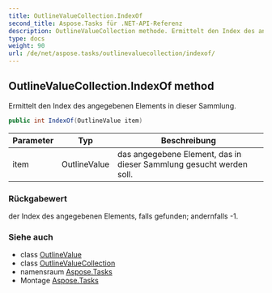 ```yaml
---
title: OutlineValueCollection.IndexOf
second_title: Aspose.Tasks für .NET-API-Referenz
description: OutlineValueCollection methode. Ermittelt den Index des angegebenen Elements in dieser Sammlung.
type: docs
weight: 90
url: /de/net/aspose.tasks/outlinevaluecollection/indexof/
---
```

## OutlineValueCollection.IndexOf method

Ermittelt den Index des angegebenen Elements in dieser Sammlung.

```csharp
public int IndexOf(OutlineValue item)
```

| Parameter | Typ | Beschreibung |
| --- | --- | --- |
| item | OutlineValue | das angegebene Element, das in dieser Sammlung gesucht werden soll. |

### Rückgabewert

der Index des angegebenen Elements, falls gefunden; andernfalls -1.

### Siehe auch

* class [OutlineValue](../../outlinevalue/)
* class [OutlineValueCollection](../)
* namensraum [Aspose.Tasks](../../outlinevaluecollection/)
* Montage [Aspose.Tasks](../../../)



